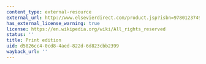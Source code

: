 ```yaml
---
content_type: external-resource
external_url: http://www.elsevierdirect.com/product.jsp?isbn=9780123749574
has_external_license_warning: true
license: https://en.wikipedia.org/wiki/All_rights_reserved
status: ''
title: Print edition
uid: d5826cc4-0cd8-4aed-822d-6d823cbb2399
wayback_url: ''
---
```

